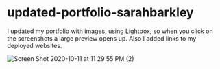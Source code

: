 # updated-portfolio-sarahbarkley

I updated my portfolio with images, using Lightbox, so when you click on the screenshots a large preview opens up. Also I added links to my deployed websites. 

![Screen Shot 2020-10-11 at 11 29 55 PM (2)](https://user-images.githubusercontent.com/71027264/95705694-7cf44b80-0c1a-11eb-91c3-acdd07852f74.png)
